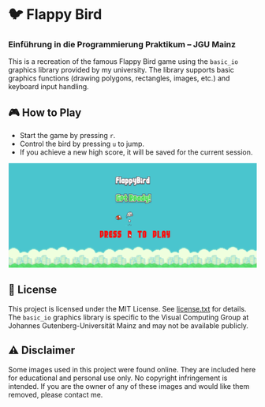 # 🐦 Flappy Bird

### Einführung in die Programmierung Praktikum – JGU Mainz
This is a recreation of the famous Flappy Bird game using the `basic_io` graphics library provided by my university. The library supports basic graphics functions (drawing polygons, rectangles, images, etc.) and keyboard input handling.

## 🎮 How to Play

- Start the game by pressing `r`.
- Control the bird by pressing `u` to jump.
- If you achieve a new high score, it will be saved for the current session.

![Demo](https://github.com/goviet2002/FlappyBird/blob/c258f521c9126bbbc95372785d1092099fa0fece/demo.gif)

## 📄 License

This project is licensed under the MIT License. See [license.txt](./license.txt) for details. The `basic_io` graphics library is specific to the Visual Computing Group at Johannes Gutenberg-Universität Mainz and may not be available publicly.

## ⚠️ Disclaimer  
Some images used in this project were found online. They are included here for educational and personal use only. No copyright infringement is intended. If you are the owner of any of these images and would like them removed, please contact me.
